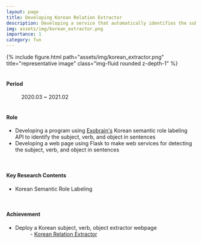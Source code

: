 ```yaml
---
layout: page
title: Developing Korean Relation Extractor
description: Developing a service that automatically identifies the subject, verb, and object in Korean sentences
img: assets/img/korean_extractor.png
importance: 1
category: fun
---
```


<div class="row">
    <div class="col-sm mt-3 mt-md-0">
        {% include figure.html path="assets/img/korean_extractor.png" title="representative image" class="img-fluid rounded z-depth-1" %}
    </div>
</div>
<br>

<h4>Period</h4>
<dd>2020.03 ~ 2021.02</dd>
<br>

<h4>Role</h4>
<ul>
    <li>Developing a program using <a href="http://exobrain.kr/">Exobrain's</a> Korean semantic role labeling API to identify the subject, verb, and object in sentences</li>
    <li>Developing a web page using Flask to make web services for detecting the subject, verb, and object in sentences</li>
</ul>
<br>

<h4>Key Research Contents</h4>
<ul>
    <li>Korean Semantic Role Labeling</li>
</ul>
<br>

<h4>Achievement</h4>
<ul>
    <li>Deploy a Korean subject, verb, object extractor webpage</li>
    <dd>- <a href="http://ai.hanyang.ac.kr/post">Korean Relation Extractor</a></dd>
</ul>
